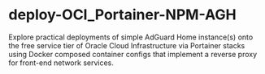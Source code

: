 # deploy-OCI_Portainer-NPM-AGH
Explore practical deployments of simple AdGuard Home instance(s) onto the free service tier of Oracle Cloud Infrastructure via Portainer stacks using Docker composed container configs that implement a reverse proxy for front-end network services.
